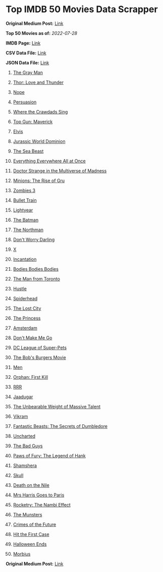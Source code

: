 # Top IMDB 50 Movies Data Scrapper

**Original Medium Post:** [Link](https://medium.com/@nishantsahoo/which-movie-should-i-watch-5c83a3c0f5b1) 

**Top 50 Movies as of:** _2022-07-28_

**IMDB Page:** [Link](http://www.imdb.com/search/title?release_date=2022,2022&title_type=feature)

**CSV Data File:** [Link](/Data/data.csv)

**JSON Data File:** [Link](/Data/data.json)

1. [The Gray Man](https://www.imdb.com/title/tt1649418/?ref_=adv_li_tt)

2. [Thor: Love and Thunder](https://www.imdb.com/title/tt10648342/?ref_=adv_li_tt)

3. [Nope](https://www.imdb.com/title/tt10954984/?ref_=adv_li_tt)

4. [Persuasion](https://www.imdb.com/title/tt13456318/?ref_=adv_li_tt)

5. [Where the Crawdads Sing](https://www.imdb.com/title/tt9411972/?ref_=adv_li_tt)

6. [Top Gun: Maverick](https://www.imdb.com/title/tt1745960/?ref_=adv_li_tt)

7. [Elvis](https://www.imdb.com/title/tt3704428/?ref_=adv_li_tt)

8. [Jurassic World Dominion](https://www.imdb.com/title/tt8041270/?ref_=adv_li_tt)

9. [The Sea Beast](https://www.imdb.com/title/tt9288046/?ref_=adv_li_tt)

10. [Everything Everywhere All at Once](https://www.imdb.com/title/tt6710474/?ref_=adv_li_tt)

11. [Doctor Strange in the Multiverse of Madness](https://www.imdb.com/title/tt9419884/?ref_=adv_li_tt)

12. [Minions: The Rise of Gru](https://www.imdb.com/title/tt5113044/?ref_=adv_li_tt)

13. [Zombies 3](https://www.imdb.com/title/tt14301252/?ref_=adv_li_tt)

14. [Bullet Train](https://www.imdb.com/title/tt12593682/?ref_=adv_li_tt)

15. [Lightyear](https://www.imdb.com/title/tt10298810/?ref_=adv_li_tt)

16. [The Batman](https://www.imdb.com/title/tt1877830/?ref_=adv_li_tt)

17. [The Northman](https://www.imdb.com/title/tt11138512/?ref_=adv_li_tt)

18. [Don't Worry Darling](https://www.imdb.com/title/tt10731256/?ref_=adv_li_tt)

19. [X](https://www.imdb.com/title/tt13560574/?ref_=adv_li_tt)

20. [Incantation](https://www.imdb.com/title/tt18968540/?ref_=adv_li_tt)

21. [Bodies Bodies Bodies](https://www.imdb.com/title/tt8110652/?ref_=adv_li_tt)

22. [The Man from Toronto](https://www.imdb.com/title/tt11671006/?ref_=adv_li_tt)

23. [Hustle](https://www.imdb.com/title/tt8009428/?ref_=adv_li_tt)

24. [Spiderhead](https://www.imdb.com/title/tt9783600/?ref_=adv_li_tt)

25. [The Lost City](https://www.imdb.com/title/tt13320622/?ref_=adv_li_tt)

26. [The Princess](https://www.imdb.com/title/tt13406136/?ref_=adv_li_tt)

27. [Amsterdam](https://www.imdb.com/title/tt10304142/?ref_=adv_li_tt)

28. [Don't Make Me Go](https://www.imdb.com/title/tt2597804/?ref_=adv_li_tt)

29. [DC League of Super-Pets](https://www.imdb.com/title/tt8912936/?ref_=adv_li_tt)

30. [The Bob's Burgers Movie](https://www.imdb.com/title/tt7466442/?ref_=adv_li_tt)

31. [Men](https://www.imdb.com/title/tt13841850/?ref_=adv_li_tt)

32. [Orphan: First Kill](https://www.imdb.com/title/tt11851548/?ref_=adv_li_tt)

33. [RRR](https://www.imdb.com/title/tt8178634/?ref_=adv_li_tt)

34. [Jaadugar](https://www.imdb.com/title/tt13793230/?ref_=adv_li_tt)

35. [The Unbearable Weight of Massive Talent](https://www.imdb.com/title/tt11291274/?ref_=adv_li_tt)

36. [Vikram](https://www.imdb.com/title/tt9179430/?ref_=adv_li_tt)

37. [Fantastic Beasts: The Secrets of Dumbledore](https://www.imdb.com/title/tt4123432/?ref_=adv_li_tt)

38. [Uncharted](https://www.imdb.com/title/tt1464335/?ref_=adv_li_tt)

39. [The Bad Guys](https://www.imdb.com/title/tt8115900/?ref_=adv_li_tt)

40. [Paws of Fury: The Legend of Hank](https://www.imdb.com/title/tt4428398/?ref_=adv_li_tt)

41. [Shamshera](https://www.imdb.com/title/tt8426926/?ref_=adv_li_tt)

42. [Skull](https://www.imdb.com/title/tt11866324/?ref_=adv_li_tt)

43. [Death on the Nile](https://www.imdb.com/title/tt7657566/?ref_=adv_li_tt)

44. [Mrs Harris Goes to Paris](https://www.imdb.com/title/tt5151570/?ref_=adv_li_tt)

45. [Rocketry: The Nambi Effect](https://www.imdb.com/title/tt9263550/?ref_=adv_li_tt)

46. [The Munsters](https://www.imdb.com/title/tt14813212/?ref_=adv_li_tt)

47. [Crimes of the Future](https://www.imdb.com/title/tt14549466/?ref_=adv_li_tt)

48. [Hit the First Case](https://www.imdb.com/title/tt13130760/?ref_=adv_li_tt)

49. [Halloween Ends](https://www.imdb.com/title/tt10665342/?ref_=adv_li_tt)

50. [Morbius](https://www.imdb.com/title/tt5108870/?ref_=adv_li_tt)

**Original Medium Post:** [Link](https://medium.com/@nishantsahoo/which-movie-should-i-watch-5c83a3c0f5b1) 
